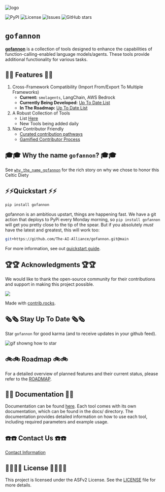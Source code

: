 ![logo](https://the-ai-alliance.github.io/gofannon/assets/images/logo_1000x1260.png)
<!-- ![CI](https://github.com/The-AI-Alliance/gofannon/actions/workflows/main.yml/badge.svg) -->
![PyPI](https://img.shields.io/pypi/v/gofannon)
![License](https://img.shields.io/github/license/The-AI-Alliance/gofannon)
![Issues](https://img.shields.io/github/issues/The-AI-Alliance/gofannon)
![GitHub stars](https://img.shields.io/github/stars/The-AI-Alliance/gofannon?style=social)

# `gofannon`  
  
**[gofannon](https://the-ai-alliance.github.io/gofannon/)** is a collection of tools designed to enhance the capabilities of 
function-calling-enabled language models/agents. These tools provide additional
functionality for various tasks.  


## 🌟🌟 Features 🌟🌟 

1. Cross-Framework Compatibility (Import From/Export To Multiple Frameworks)
   - **Current:** `smolagents`, LangChain, AWS Bedrock
   - **Currently Being Developed:** [Up To Date List](https://github.com/The-AI-Alliance/gofannon/issues?q=is%3Aissue%20state%3Aopen%20label%3Aframework%20assignee:*)
   - **In The Roadmap:** [Up To Date List](https://github.com/The-AI-Alliance/gofannon/issues?q=is%3Aissue%20state%3Aopen%20label%3Aframework%20no%3Aassignee)
2. A Robust Collection of Tools
   - List [Here](https://github.com/The-AI-Alliance/gofannon/pulls?q=is%3Apr+is%3Aclosed+label%3Atool)
   - New Tools being added daily
3. New Contributor Friendly
   - [Curated contribution pathways](https://the-ai-alliance.github.io/gofannon/developers/) 
   - [Gamified Contributor Process](https://the-ai-alliance.github.io/gofannon/leaderboard.html)
## 🎓🎓 Why the name `gofannon`? 🎓🎓

See [`why_the_name_gofannon`](https://the-ai-alliance.github.io/gofannon/about/the_name_gofannon/) for the rich story on why we chose to honor this Celtic Diety

## ⚡️⚡️Quickstart ⚡️⚡️

```bash  
pip install gofannon  
```

gofannon is an ambitious upstart, things are happening fast. We have a git
action that deploys to PyPi every Monday morning, so `pip install gofannon`
will get you pretty close to the tip of the spear. But if you absolutely _must_
have the latest and greatest, this will work too:

```bash
git+https://github.com/The-AI-Alliance/gofannon.git@main
```

For more information, see out [quickstart guide](https://github.com/The-AI-Alliance/gofannon/blob/main/docs/quickstart.md).

## 🏆🏆 Acknowledgments 🏆🏆

We would like to thank the open-source community for their contributions and support in making this project possible.

<a href="https://github.com/The-AI-Alliance/gofannon/graphs/contributors">
  <img src="https://contrib.rocks/image?repo=The-AI-Alliance/gofannon" />
</a>

Made with [contrib.rocks](https://contrib.rocks).

## 🗞️🗞️ Stay Up To Date 🗞️🗞️

Star `gofannon` for good karma (and to receive updates in your github feed).

![gif showng how to star](https://the-ai-alliance.github.io/gofannon/assets/images/github-star.gif)

## 🚲🚲 Roadmap  🚲🚲
  
For a detailed overview of planned features and their current status, please refer to the [ROADMAP](https://github.com/The-AI-Alliance/gofannon/blob/main/ROADMAP.md).   

## 📘📘 Documentation 📘📘

Documentation can be found [here](https://github.com/The-AI-Alliance/gofannon/tree/main/docs). Each tool comes with its own documentation, which can be found in the docs/ directory. The documentation provides detailed information on how to use each tool, including required parameters and example usage.

## ☎️☎️ Contact Us ☎️☎️

[Contact Information](https://the-ai-alliance.github.io/gofannon/community/contact.html)

## 🧑‍⚖️🧑‍⚖️ License 🧑‍⚖️🧑‍⚖️
  
This project is licensed under the ASFv2 License. See the [LICENSE](https://github.com/The-AI-Alliance/gofannon/blob/main/LICENSE) file for more details.

  
  
